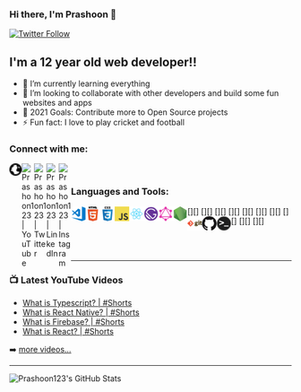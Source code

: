 ### Hi there, I'm Prashoon 👋

[![Twitter Follow](https://img.shields.io/twitter/follow/PrashoonB?color=1DA1F2&logo=twitter&style=for-the-badge)](https://twitter.com/intent/follow?original_referer=https%3A%2F%2Fgithub.com%Prashoon123&screen_name=PrashoonB)

## I'm a 12 year old web developer!!

- 🌱 I’m currently learning everything
- 👯 I’m looking to collaborate with other developers and build some fun websites and apps
- 🥅 2021 Goals: Contribute more to Open Source projects
- ⚡ Fun fact: I love to play cricket and football

### Connect with me:

[<img align="left" alt="prashoon-portfolio.netlify.app" width="22px" src="https://raw.githubusercontent.com/iconic/open-iconic/master/svg/globe.svg" />][portfolio-website]
[<img align="left" alt="Prashoon123 | YouTube" width="22px" src="https://cdn.jsdelivr.net/npm/simple-icons@v3/icons/youtube.svg" />][youtube]
[<img align="left" alt="Prashoon123 | Twitter" width="22px" src="https://cdn.jsdelivr.net/npm/simple-icons@v3/icons/twitter.svg" />][twitter]
[<img align="left" alt="Prashoon123 | LinkedIn" width="22px" src="https://cdn.jsdelivr.net/npm/simple-icons@v3/icons/linkedin.svg" />][linkedin]
[<img align="left" alt="Prashoon123 | Instagram" width="22px" src="https://cdn.jsdelivr.net/npm/simple-icons@v3/icons/instagram.svg" />][instagram]

<br />

### Languages and Tools:

[<img align="left" alt="Visual Studio Code" width="26px" src="https://raw.githubusercontent.com/github/explore/80688e429a7d4ef2fca1e82350fe8e3517d3494d/topics/visual-studio-code/visual-studio-code.png" />][youtube]
[<img align="left" alt="HTML5" width="26px" src="https://raw.githubusercontent.com/github/explore/80688e429a7d4ef2fca1e82350fe8e3517d3494d/topics/html/html.png" />][]
[<img align="left" alt="CSS3" width="26px" src="https://raw.githubusercontent.com/github/explore/80688e429a7d4ef2fca1e82350fe8e3517d3494d/topics/css/css.png" />][]
[<img align="left" alt="JavaScript" width="26px" src="https://raw.githubusercontent.com/github/explore/80688e429a7d4ef2fca1e82350fe8e3517d3494d/topics/javascript/javascript.png" />][]
[<img align="left" alt="React" width="26px" src="https://raw.githubusercontent.com/github/explore/80688e429a7d4ef2fca1e82350fe8e3517d3494d/topics/react/react.png" />][]
[<img align="left" alt="Gatsby" width="26px" src="https://raw.githubusercontent.com/github/explore/e94815998e4e0713912fed477a1f346ec04c3da2/topics/gatsby/gatsby.png" />][]
[<img align="left" alt="GraphQL" width="26px" src="https://raw.githubusercontent.com/github/explore/80688e429a7d4ef2fca1e82350fe8e3517d3494d/topics/graphql/graphql.png" />][]
[<img align="left" alt="Node.js" width="26px" src="https://raw.githubusercontent.com/github/explore/80688e429a7d4ef2fca1e82350fe8e3517d3494d/topics/nodejs/nodejs.png" />][]
[<img align="left" alt="Git" width="26px" src="https://raw.githubusercontent.com/github/explore/80688e429a7d4ef2fca1e82350fe8e3517d3494d/topics/git/git.png" />][]
[<img align="left" alt="GitHub" width="26px" src="https://raw.githubusercontent.com/github/explore/78df643247d429f6cc873026c0622819ad797942/topics/github/github.png" />][]
[<img align="left" alt="Terminal" width="26px" src="https://raw.githubusercontent.com/github/explore/80688e429a7d4ef2fca1e82350fe8e3517d3494d/topics/terminal/terminal.png" />][]

<br />
<br />

---

### 📺 Latest YouTube Videos

<!-- YOUTUBE:START -->
- [What is Typescript? | #Shorts](https://youtu.be/mq3t5-q4cr0)
- [What is React Native? | #Shorts](https://youtu.be/Tq6LQCHhbsE)
- [What is Firebase? | #Shorts](https://youtu.be/phdJ3MB1FZs)
- [What is React? | #Shorts](https://youtu.be/v0gUuFbNHPc)
<!-- YOUTUBE:END -->

➡️ [more videos...](https://www.youtube.com/channel/UCGDU1RRHHM0wF-Q8c3Oj2ag)

---

<img align="left" alt="Prashoon123's GitHub Stats" src="https://github-readme-stats.codestackr.vercel.app/api?username=Prashoon123&show_icons=true&hide_border=true" />

[portfolio-website]: https://prashoon-portfolio.netlify.app/
[twitter]: https://twitter.com/PrashoonB
[youtube]: https://www.youtube.com/channel/UCGDU1RRHHM0wF-Q8c3Oj2ag
[instagram]: https://www.instagram.com/PrashoonB/
[linkedin]: https://www.linkedin.com/in/prashoon-bhattacharjee/
